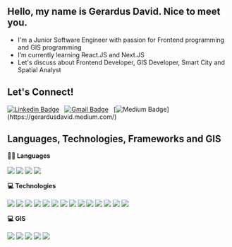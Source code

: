 ## Hello, my name is Gerardus David. Nice to meet you.
- I'm a Junior Software Engineer with passion for Frontend programming and GIS programming
- I’m currently learning React.JS and Next.JS
- Let's discuss about Frontend Developer, GIS Developer, Smart City and Spatial Analyst

## Let's Connect!
[![Linkedin Badge](https://img.shields.io/badge/-Gerardus_David_Ady_P.B-blue?style=flat&logo=Linkedin&logoColor=white&link=https://www.linkedin.com/in/gerardusdavidbayuaji/)](https://www.linkedin.com/in/gerardusdavidbayuaji/)
&nbsp;
[![Gmail Badge](https://img.shields.io/badge/-gerardusdavidbayu@gmail.com-c14438?style=flat&logo=Gmail&logoColor=white&link=mailto:gerardusdavidbayu@gmail.com)](mailto:gerardusdavidbayu@gmail.com)
&nbsp;
[![Medium Badge](https://img.shields.io/badge/-Gerardus_David-black?style=flat&logo=Medium&logoColor=white&link=[https://www.linkedin.com/in/ravielze/](https://gerardusdavid.medium.com/))](https://gerardusdavid.medium.com/)

## Languages, Technologies, Frameworks and GIS 
<b>👩‍💻 Languages</b>
</br>
</br>
<img src="https://img.shields.io/badge/-Typescript-3178C6?logo=typescript&logoColor=white&style=for-the-badge">
<img src="https://img.shields.io/badge/-Javascript-F7DF1E?logo=javascript&logoColor=white&style=for-the-badge">
<img src="https://img.shields.io/badge/-python-3776AB?logo=python&logoColor=white&style=for-the-badge">
<img src="https://img.shields.io/badge/-SQL-3776AB?logo=logoColor=white&style=for-the-badge">

<b>💻 Technologies</b>
</br>
</br>
<img src="https://img.shields.io/badge/-HTML-E34F26?logo=html5&logoColor=white&style=for-the-badge">
<img src="https://img.shields.io/badge/-CSS-1572B6?logo=css3&logoColor=white&style=for-the-badge">
<img src="https://img.shields.io/badge/-Tailwind%20CSS-06B6D4?logo=tailwindcss&logoColor=white&style=for-the-badge">
<img src="https://img.shields.io/badge/-Bootstrap-7952B3?logo=bootstrap&logoColor=white&style=for-the-badge">
<img src="https://img.shields.io/badge/-Node.js-339933?logo=nodedotjs&logoColor=white&style=for-the-badge">
<img src="https://img.shields.io/badge/-React.Js-61DAFB?logo=react&logoColor=white&style=for-the-badge">
<img src="https://img.shields.io/badge/-Next.Js-000000?logo=Next.js&logoColor=white&style=for-the-badge">
<img src="https://img.shields.io/badge/-Vercel-000000?logo=Vercel&logoColor=white&style=for-the-badge">
<img src="https://img.shields.io/badge/-Git-F05032?logo=git&logoColor=white&style=for-the-badge">
<img src="https://img.shields.io/badge/-PostgreSQL-4169E1?logo=postgresql&logoColor=white&style=for-the-badge">
<img src="https://img.shields.io/badge/-Django-4169E1?logo=django&logoColor=white&style=for-the-badge">
<img src="https://img.shields.io/badge/-Google%20Cloud%20Platform-4285F4?logo=Google%20Cloud&logoColor=white&style=for-the-badge">
<img src="https://img.shields.io/badge/-OpenLayers-61DAFB?logo=openlayers&logoColor=white&style=for-the-badge">
<img src="https://img.shields.io/badge/-Leaflet-000000?logo=leaflet&logoColor=white&style=for-the-badge">

<b>💻 GIS</b>
</br>
</br>
<img src="https://img.shields.io/badge/-ArcGIS-E34F26?logo=arcgis&logoColor=white&style=for-the-badge">
<img src="https://img.shields.io/badge/-QGIS-1572B6?logo=qgis&logoColor=white&style=for-the-badge">
<img src="https://img.shields.io/badge/-Google%20Earth%20Engine-06B6D4?logo=googleearthengine&logoColor=white&style=for-the-badge">
<img src="https://img.shields.io/badge/-GeoServer-7952B3?logo=logoColor=white&style=for-the-badge">
<img src="https://img.shields.io/badge/-PostGIS-339933?logo=logoColor=white&style=for-the-badge">
